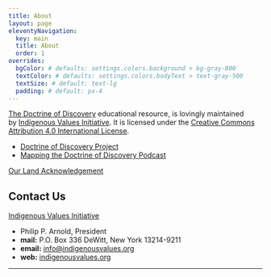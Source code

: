 ```yaml
---
title: About
layout: page
eleventyNavigation:
  key: main
  title: About
  order: 1
overrides:
  bgColor: # defaults: settings.colors.background > bg-gray-800
  textColor: # defaults: settings.colors.bodyText > text-gray-500
  textSize: # default: text-lg
  padding: # default: px-4
---
```

[The Doctrine of Discovery](https://doctrineofdiscovery.org/) educational resource, is lovingly maintained by [Indigenous Values Initiative](https://indigenousvalues.org/). It is licensed under the [Creative Commons Attribution 4.0 International License](https://creativecommons.org/licenses/by/4.0/).

- [Doctrine of Discovery Project](https://doctrineofdiscovery.org)
- [Mapping the Doctrine of Discovery Podcast](https://podcast.doctrineofdiscovery.org)

[Our Land Acknowledgement](https://doctrineofdiscovery.org/about/#land-acknowledgement)

## Contact Us
  
[Indigenous Values Initiative](https://indigenousvalues.org/)
- Philip P. Arnold, President
- **mail:** P.O. Box 336 DeWitt, New York 13214-9211
- **email:** info@indigenousvalues.org
- **web:** [indigenousvalues.org](https://indigenousvalues.org)

---
